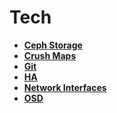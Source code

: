 # Tech

- **[Ceph Storage](./ceph.md)**
- **[Crush Maps](./crush-maps.md)**
- **[Git](./git.md)**
- **[HA](./ha.md)**
- **[Network Interfaces](./network-interfaces.md)**
- **[OSD](./osd.md)**
